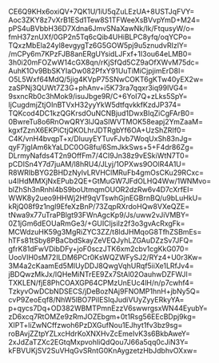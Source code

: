 CE6Q9KHx6oxiQV+7QK1U/1iU5qZuLEzUA+8USTJqFVY=
Aoc3ZKY8z7vXrB1ESd1Tew8S1TFWeeXsBVvpYmD+M24=
pPS4uBVbbH36D7Xdna6JmvSNaXawNk/Ik/FtqusyW/o=
fmH37znUXf/0GP2n5Tq6cQib4UHiBLPC8yfq/oqYCPo=
TQxzMbEla24yl8evgygTz6G5GOW5pj9u5znudvRIzlY=
/mCPy6m7KPzFJB8anERgUYsidLJFxf+1I3ou64eLMB0=
3h0i20mFOZwW14cGX8qn/rKjSfQd5CZ9aOfXWvM75dc=
AuhK1Ov9BbSKYIaOw082PfxY91UuTiMiCjpjimErD8I=
O5L5Wxf64MdQ/5jig4KVpP75SNwCOKT6gKTw40yEX2w=
zaSPNj3QUWt7Z3G+phAnv+i5K73ra7qqxr3iq99lVG4=
9sxncRb0c3hMok9/isuJbge9R/C+6YoI7Q+zLks5SpY=
ljCugdmjZtjOInBTVxH32yyYkW5dtfqvkkfKzdJP374=
TQKcod4DC1kzQGKrsdOuNCNBjud1DwxBIqZiCgFArB0=
0BwreTu8o6RnOwQRY3lJQaSlWVTMOK58eapj2YmZaaM=
kgxfZznX6EKPiCtjQKOLhrJDTRgbYf6OA+UzShZRIf0=
C4K/vnH4bvqpT+x/DluuyEYTuvFJvb7WoqUxSh83nJg=
qyF7jgIAm6kYaLDC0OG8fu/6SmJkkSws+5+F4dr86Zg=
DLrmyNafds4T2n9OffFm7/4CI9Jn38z9vESkiWtN7T0=
pCDISn4Y7d7juAM/l8hRU4/JLyj/1OPXws9OOlR4A1U=
R8WRIbBYG2BHDzNylvLRVHClMRuFb4gmOsCKu29RCxc=
u4IHdMMXjNxEPub2QE+GtMuGW7JFdOLHQ4Ww/1WNMvo=
blZhSh3nRnhl4bS9boUtmqmOUOR2dzRw6v4D7cXrfEI=
WWK8y2ueo9HHWj2Hf9qVTswhGjnEGBrnBQ/u9bLuHkU=
kRjQ08f9z1ngl9EfeXzBnP/73ZqpRXrdoHQw8VXeQZE=
tNwa9x77uTraPBlgt93FWnAgcKp9/Js/uww2vJiVMBY=
0Z1jGm6dEOUaRmGe3/+GUICljsiIz2f3o3gvAcRxgFk=
MCWdzuHK59g3MgRiZYC3ZZ/t8ldJHMqoG8TfhZSBmEs=
hTFs81tSby8PBaCbdSkayZeVEQJyhLZGAuDZzSv7JFQ=
gfrK81dFwVDibDFy+joF0sczJTK6xm2cbv1cgKkG070=
UooVIH0sM72ILDM6PCr0KsWQZWFySJ2/RYz4+U0r3Kw=
3M4a2cKaamEd5MIUyDDJ8QwgVqhURqf5iiXe1LRfJv4=
jBDQwzMkJx/lQHeMiNTrEE9Zx7StAl02OauhwDZFWJI=
TXKLEN/fjE8PhCOAXGP64CPMzUnEUc4lH/n/p7cwhf4=
TzkyvOwDCbNDSECS/jDeBozNAj9FNOMP1hnH+jbNy5Q=
cvP9ZeoEqf8/NhW5lBO7PiIESIqJudiVUyZyyERkyYA=
p+qycs7Dq+OD382WBMTPmnEzzV6swwrgsxWN44EyubY=
zD6xcq7RtOMZe9zRmJOZEbgm+0t1Rsg56EEcBDpj9kg=
XIPT+liZwNCffzwoh6PzDXGufNou1EJhyt1fv3bz9sg=
roBAvjZZtpYZLxcHdrKoXNXHvZcEmeIvK3s6BkbAweY=
2xJdZaTZXc2EGtqMxpvohIiQdQou7J66a5qq0cJiN3Y=
kFBVUKjSV2SuVHqGvSRntG0KnAygzetzHbJdbhvOXxw=
